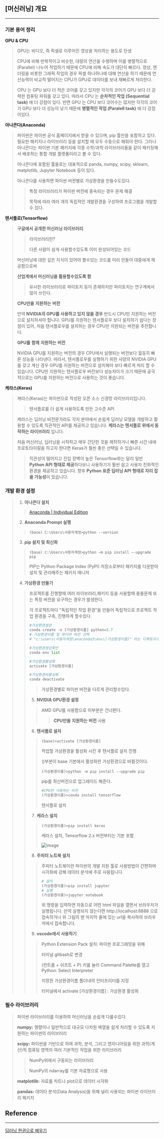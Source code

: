 ## [머신러닝] 개요

---

### 기본 용어 정리

**GPU & CPU**

> GPU는 비디오, 즉 픽셀로 이루어진 영상을 처리하는 용도로 탄생
>
> CPU에 비해 반복적이고 비슷한, 대량의 연산을 수행하며 이를 병렬적으로(Parallel) 나누어 작업하기 때문에 CPU에 비해 속도가 대단히 빠르다. 영상, 렌더링을 비롯한 그래픽 작업의 경우 픽셀 하나하나에 대해 연산을 하기 때문에 연산능력이 비교적 떨어지는 CPU가 GPU로 데이터를 보내 재빠르게 처리한다.
>
> CPU 는 GPU 보다 더 적은 코어를 갖고 있지만 각각의 코어가 GPU 보다 더 강력한 컴퓨팅 파워를 갖고 있다. 따라서 CPU 는 **순차적인 작업 (Sequential task)** 에 더 강점이 있다. 반면 GPU 는 CPU 보다 코어수는 많지만 각각의 코어가 GPU 보다 더 성능이 낮기 때문에 **병렬적인 작업 (Paralell task)** 에 더 강점이있다.

**아나콘다(Anaconda)**

> 파이썬은 파이썬 공식 홈페이지에서 받을 수 있으며, pip 툴만을 포함하고 있다. 필요한 패키지나 라이브러리 등을 설치할 때 모두 수동으로 해줘야 한다. 그러나 아나콘다는 파이썬 기본 패키지에 각종 수학/과학 라이브러리들을 같이 패키징해서 배포하는 통합 개발 플랫폼이라고 볼 수 있다.
>
> 아나콘다에 포함된 툴들로는 대표적으로 panda, numpy, scipy, sklearn, matplotlib, Jupyter Notebook 등이 있다.
>
> 아나콘다를 사용하면 파이썬 버젼별로 가상환경을 만들수도있다.
>
> > 특정 라이브러리가 파이썬 버전에 종속되는 경우 문제 해결
> >
> > 목적에 따라 여러 개의 독립적인 개발환경을 구성하여 프로그램을 개발할 수 있다.

**텐서플로(Tensorflow)**

> **구글에서 공개한 머신러닝 라이브러리**
>
> > 라이브러리란? 
> >
> > 다른 사람이 쉽게 사용할수있도록 이미 완성되어있는 코드
>
> 머신러닝에 대한 깊은 지식이 있어야 짤수있는 코드를 미리 만들어 대중에게 제공함으로써
>
> **산업계에서 머신러닝을 활용할수있도록 함**
>
> > 유사한 라이브러리로 파이토치 등이 존재하지만 파이토치는 연구계에서 많이 쓰인다.
>
> **CPU만을** **지원하는** **버전**
>
> 만약 **NVIDIA의 GPU를 사용하고 있지 않을 경우** 반드시 CPU만 지원하는 버전으로 설치하셔야 합니다. GPU를 지원하는 텐서플로우 보다 설치하기 쉽다는 장점이 있어, 처음 텐서플로우를 설치하는 경우 CPU만 지원되는 버전을 추천합니다.
>
> **GPU를** **함께** **지원하는** **버전**
>
> NVIDIA GPU를 지원하는 버전의 경우 CPU에서 실행되는 버전보다 월등히 빠른 성능을 나타낸다. 따라서, 텐서플로우를 실행하기 위한 사양의 NVIDIA GPU를 갖고 계신 경우 GPU를 지원하는 버전으로 설치해야 보다 빠르게 처리 할 수 있습니다. CPU만 지원하는 텐서플로우 버전보다 성능차이가 크기 때문에 궁극적으로는 GPU를 지원하는 버전으로 사용하는 것이 좋습니다.

**케라스(Keras)**

> 케라스(Keras)는 파이썬으로 작성된 오픈 소스 신경망 라이브러리입니다. 
>
> > 텐서플로를 더 쉽게 사용하도록 만든 고수준 API
>
> 케라스는 딥러닝 비전문가라도 각자 분야에서 손쉽게 딥러닝 모델을 개발하고 활용할 수 있도록  직관적인 API를 제공하고 있습니다. **케라스는 텐서플로 위에서 동작하는 라이브러리** 입니다. 
>
> 처음 머신러닝, 딥러닝을 시작하고 매우 간단한 것을 제작하거나 빠른 시간 내에 프로토타이핑을 하고자 한다면 Keras가 훨씬 좋은 선택일 수 있습니다. 
>
> > 직관성이 떨어지고 진입 장벽이 높은 Tensorflow와는 달리 일반 **Python API 형태로 제공**하다보니 사용하기가 훨씬 쉽고 사용자 친화적인 환경을 제공하고 있습니다. 향후 **Python 표준 딥러닝 API 형태로 자리 잡을 가능성**이 있습니다.



### 개발 환경 설정

> 1. **아나콘다 설치**
>
> > [Anaconda | Individual Edition](https://www.anaconda.com/products/individual)
>
> 2. **Anaconda Prompt 실행**
>
> > ~~~
> > (base) C:\Users\사용자계정>python --version
> > ~~~
>
> 3. **pip 설치 및 최신화**
>
> > ~~~
> > (base) C:\Users\사용자계정>python –m pip install –-upgrade pip  
> > ~~~
> >
> > PIP는 Python Package Index (PyPI) 저장소로부터 패키지를 다운받아 설치 및 관리해주는 패키지 매니저
>
> 4.  **가상환경 만들기**
>
> > 프로젝트를 진행할때 여러 라이브러리,패키지 등을 사용할때 충돌문제 또는 특정 버전을 요구하는 경우가 발생한다.
> >
> > 각 프로젝트마다 "독립적인 작업 환경"을 만들어 독립적으로 프로젝트 작업 환경을 구축, 진행하게 할수있다. 
> >
> > ~~~python
> > #가상환경생성
> > conda create -n [가상환경이름] python=3.7 
> > # 가상환경이름 및 파이썬 버전 선택
> > # "c:\users\사용자계정\anaconda3\env\[가상환경이름]" 라는 디렉토리가 생성
> > 
> > #가상환경생성확인
> > conda env list
> > 
> > #가상환경활성화
> > activate [가상환경이름]
> > 
> > #가상환경비활성화
> > conda deactivate
> > ~~~
> >
> > > 가상환경별로 파이썬 버전을 다르게 관리할수있다.
> >
> > 5. **NVIDIA GPU환경 설정**
> >
> > > AMD GPU를 사용함으로 이부분은 건너뛴다.
> > >
> > > > **CPU만을** **지원하는** **버전** 사용
> >
> > 6. **텐서플로 설치**
> >
> > > ~~~
> > > (base)>activate [가상환경이름]
> > > ~~~
> > >
> > > 작업할 가상환경을 활성화 시킨 후 텐서플로 설치 진행
> > >
> > > ()부분이 base 기본에서 활성화한 가상환경으로 바뀔것이다.
> > >
> > > ~~~
> > > (가상환경이름)>python -m pip install --upgrade pip
> > > ~~~
> > >
> > > pip를 최신버전으로 업그레이드 해준다.
> > >
> > > ~~~python
> > > #CPU만 사용하는 버전
> > > (가상환경이름)>conda install tensorflow
> > > ~~~
> > >
> > > 텐서플로 설치
> >
> > 7. **케라스 설치**
> >
> > > ~~~
> > > (가상환경이름)>pip install keras
> > > ~~~
> > >
> > > 케라스 설치, Tensorflow 2.x 버전부터는 기본 포함
> > >
> > > ![image](https://user-images.githubusercontent.com/68331041/146889163-db96e7f3-c4b5-4000-ae79-ecfc5c69c667.png)
> >
> > 8. **주피터 노트북 설치**
> >
> > > 주피터 노트북이란 파이썬의 개발 지원 툴로 사용방법이 간편하며 시각화에 강해 데이터 분석에 주로 사용됩니다.
> > >
> > > ~~~python
> > > # 설치
> > > (가상환경이름)>pip install jupyter
> > > # 실행
> > > (가상환경이름)>jupyter notebook
> > > ~~~
> > >
> > > 위 명령을 입력하면 자동으로 어떤 html 파일을 열면서 브라우저가 실행됩니다. 만약 실행되지 않는다면 http://localhost:8888 으로 접속하거나 위 그림의 맨 마지막 줄에 있는 url을 복사하여 브라우저에서 접속합니다.
> >
> > 9. **vscode에서 사용하기**
> >
> > >  Python Extension Pack 설치: 파이썬 프로그래밍을 위해
> > >
> > >  터미널 gitbash로 변경
> > >
> > >  (컨트롤 + 쉬프트 + P) 키를 눌러 Command Palette를 열고 Python: Select Interpreter 
> > >
> > >  지정한 가상환경이름 폴더내의 인터프리터를 지정
> > >
> > >  터미널에서 activate [가상환경이름] : 가상환경 활성화

### 필수 라이브러리

> 파이썬 라이브러리를 이용하여 머신러닝을 손쉽게 다룰수있다.
>
> **numpy:** 행렬이나 일반적으로 대규모 다차원 배열을 쉽게 처리할 수 있도록 지원하는 파이썬의 라이브러리
>
> **scipy:** 파이썬을 기반으로 하여 과학, 분석, 그리고 엔지니어링을 위한 과학(계산)적 컴퓨팅 영역의 여러 기본적인 작업을 위한 라이브러리
>
> > NumPy위에서 구동되는 라이브러리
> >
> > NumPy의 ndarray를 기본 자료형으로 사용
>
> **matplotlib:** 자료를 차트나 plot으로 데이터 시각화 
>
> **pandas:** 데이타 분석(Data Analysis)을 위해 널리 사용되는 파이썬 라이브러리 패키지



## Reference

---

[딥러닝 한권으로 배우기](https://sdc-james.gitbook.io/onebook/)